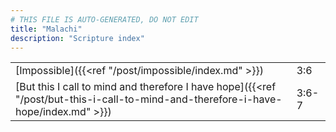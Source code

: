 ```yaml
---
# THIS FILE IS AUTO-GENERATED, DO NOT EDIT
title: "Malachi"
description: "Scripture index"
---
```


| | |
| --- | --- |
| [Impossible]({{<ref "/post/impossible/index.md" >}}) | 3:6 |
| [But this I call to mind and therefore I have hope]({{<ref "/post/but-this-i-call-to-mind-and-therefore-i-have-hope/index.md" >}}) | 3:6-7 |
